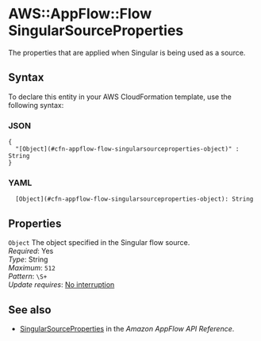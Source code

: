 # AWS::AppFlow::Flow SingularSourceProperties<a name="aws-properties-appflow-flow-singularsourceproperties"></a>

The properties that are applied when Singular is being used as a source\.

## Syntax<a name="aws-properties-appflow-flow-singularsourceproperties-syntax"></a>

To declare this entity in your AWS CloudFormation template, use the following syntax:

### JSON<a name="aws-properties-appflow-flow-singularsourceproperties-syntax.json"></a>

```
{
  "[Object](#cfn-appflow-flow-singularsourceproperties-object)" : String
}
```

### YAML<a name="aws-properties-appflow-flow-singularsourceproperties-syntax.yaml"></a>

```
  [Object](#cfn-appflow-flow-singularsourceproperties-object): String
```

## Properties<a name="aws-properties-appflow-flow-singularsourceproperties-properties"></a>

`Object` <a name="cfn-appflow-flow-singularsourceproperties-object"></a>
The object specified in the Singular flow source\.  
_Required_: Yes  
_Type_: String  
_Maximum_: `512`  
_Pattern_: `\S+`  
_Update requires_: [No interruption](https://docs.aws.amazon.com/AWSCloudFormation/latest/UserGuide/using-cfn-updating-stacks-update-behaviors.html#update-no-interrupt)

## See also<a name="aws-properties-appflow-flow-singularsourceproperties--seealso"></a>

- [SingularSourceProperties](https://docs.aws.amazon.com/appflow/1.0/APIReference/API_SingularSourceProperties.html) in the _Amazon AppFlow API Reference_\.
